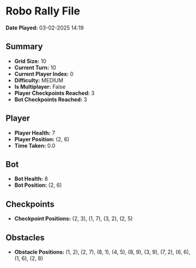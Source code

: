 # Robo Rally File
**Date Played:** 03-02-2025 14:19

## Summary
- **Grid Size:** 10
- **Current Turn:** 10
- **Current Player Index:** 0
- **Difficulty:** MEDIUM
- **Is Multiplayer:** False
- **Player Checkpoints Reached:** 3
- **Bot Checkpoints Reached:** 3

## Player
- **Player Health:** 7
- **Player Position:** (2, 6)
- **Time Taken:** 0.0 

## Bot
- **Bot Health:** 8
- **Bot Position:** (2, 6)

## Checkpoints
- **Checkpoint Positions:** (2, 3), (1, 7), (3, 2), (2, 5)

## Obstacles
- **Obstacle Positions:** (1, 2), (2, 7), (8, 1), (4, 5), (8, 9), (3, 9), (7, 2), (6, 6), (1, 6), (2, 8)

